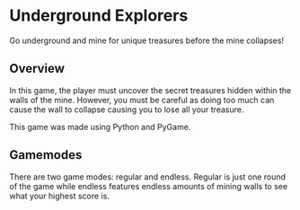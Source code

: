 # Underground Explorers

Go underground and mine for unique treasures before the mine collapses! 

## Overview

In this game, the player must uncover the secret treasures hidden within the walls of the mine. However, you must 
be careful as doing too much can cause the wall to collapse causing you to lose all your treasure.

This game was made using Python and PyGame.

## Gamemodes

There are two game modes: regular and endless. Regular is just one round of the game while endless features endless amounts of 
mining walls to see what your highest score is.

